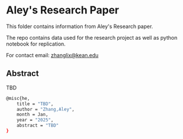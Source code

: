 # Aley's Research Paper

This folder contains information from Aley's Research paper.

The repo contains data used for the research project as well as python notebook for replication.

For contact email: zhanglix@kean.edu


## Abstract
TBD


```bash
@misc{he,
    title = "TBD",
    author = "Zhang,Aley",
    month = Jan,
    year = "2025",
    abstract = "TBD"
}
```
